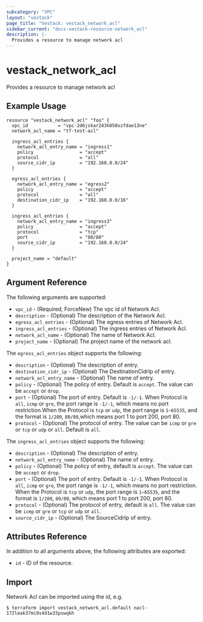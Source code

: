 ```yaml
---
subcategory: "VPC"
layout: "vestack"
page_title: "Vestack: vestack_network_acl"
sidebar_current: "docs-vestack-resource-network_acl"
description: |-
  Provides a resource to manage network acl
---
```

# vestack_network_acl
Provides a resource to manage network acl
## Example Usage
```hcl
resource "vestack_network_acl" "foo" {
  vpc_id           = "vpc-2d6jskar243k058ozfdae13ne"
  network_acl_name = "tf-test-acl"

  ingress_acl_entries {
    network_acl_entry_name = "ingress1"
    policy                 = "accept"
    protocol               = "all"
    source_cidr_ip         = "192.168.0.0/24"
  }

  egress_acl_entries {
    network_acl_entry_name = "egress2"
    policy                 = "accept"
    protocol               = "all"
    destination_cidr_ip    = "192.168.0.0/16"
  }

  ingress_acl_entries {
    network_acl_entry_name = "ingress3"
    policy                 = "accept"
    protocol               = "tcp"
    port                   = "80/80"
    source_cidr_ip         = "192.168.0.0/24"
  }

  project_name = "default"
}
```
## Argument Reference
The following arguments are supported:
* `vpc_id` - (Required, ForceNew) The vpc id of Network Acl.
* `description` - (Optional) The description of the Network Acl.
* `egress_acl_entries` - (Optional) The egress entries of Network Acl.
* `ingress_acl_entries` - (Optional) The ingress entries of Network Acl.
* `network_acl_name` - (Optional) The name of Network Acl.
* `project_name` - (Optional) The project name of the network acl.

The `egress_acl_entries` object supports the following:

* `description` - (Optional) The description of entry.
* `destination_cidr_ip` - (Optional) The DestinationCidrIp of entry.
* `network_acl_entry_name` - (Optional) The name of entry.
* `policy` - (Optional) The policy of entry. Default is `accept`. The value can be `accept` or `drop`.
* `port` - (Optional) The port of entry. Default is `-1/-1`. When Protocol is `all`, `icmp` or `gre`, the port range is `-1/-1`, which means no port restriction.When the Protocol is `tcp` or `udp`, the port range is `1~65535`, and the format is `1/200`, `80/80`,which means port 1 to port 200, port 80.
* `protocol` - (Optional) The protocol of entry. The value can be `icmp` or `gre` or `tcp` or `udp` or `all`. Default is `all`.

The `ingress_acl_entries` object supports the following:

* `description` - (Optional) The description of entry.
* `network_acl_entry_name` - (Optional) The name of entry.
* `policy` - (Optional) The policy of entry, default is `accept`. The value can be `accept` or `drop`.
* `port` - (Optional) The port of entry. Default is `-1/-1`. When Protocol is `all`, `icmp` or `gre`, the port range is `-1/-1`, which means no port restriction. When the Protocol is `tcp` or `udp`, the port range is `1~65535`, and the format is `1/200`, `80/80`, which means port 1 to port 200, port 80.
* `protocol` - (Optional) The protocol of entry, default is `all`. The value can be `icmp` or `gre` or `tcp` or `udp` or `all`.
* `source_cidr_ip` - (Optional) The SourceCidrIp of entry.

## Attributes Reference
In addition to all arguments above, the following attributes are exported:
* `id` - ID of the resource.



## Import
Network Acl can be imported using the id, e.g.
```
$ terraform import vestack_network_acl.default nacl-172leak37mi9s4d1w33pswqkh
```

